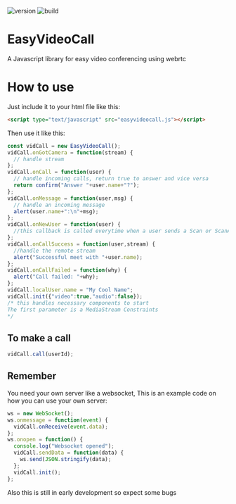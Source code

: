 ![version](https://img.shields.io/badge/Version-1.1.0-brightgreen)
![build](https://img.shields.io/badge/Build-Kinda%20Failing-yellow)
# EasyVideoCall
A Javascript library for easy video conferencing using webrtc

# How to use
Just include it to your html file like this:<br/>
```html
<script type="text/javascript" src="easyvideocall.js"></script>
```
Then use it like this:<br/>
```javascript
const vidCall = new EasyVideoCall();
vidCall.onGotCamera = function(stream) {
  // handle stream
};
vidCall.onCall = function(user) {
  // handle incoming calls, return true to answer and vice versa 
  return confirm("Answer "+user.name+"?");
};
vidCall.onMessage = function(user,msg) {
  // handle an incoming message
  alert(user.name+":\n"+msg);
};
vidCall.onNewUser = function(user) {
  //this callback is called everytime when a user sends a Scan or ScanAnswer type and it is new
};
vidCall.onCallSuccess = function(user,stream) {
  //handle the remote stream
  alert("Successful meet with "+user.name);
};
vidCall.onCallFailed = function(why) {
  alert("Call failed: "+why);
};
vidCall.localUser.name = "My Cool Name";
vidCall.init({"video":true,"audio":false});
/* this handles necessary components to start
The first parameter is a MediaStream Constraints
*/
```

## To make a call
```javascript
vidCall.call(userId);
```

## Remember
You need your own server like a websocket,
This is an example code on how you can use your own server:
```javascript
ws = new WebSocket();
ws.onmessage = function(event) {
  vidCall.onReceive(event.data);
};
ws.onopen = function() {
  console.log("Websocket opened");
  vidCall.sendData = function(data) {
    ws.send(JSON.stringify(data);
  };
  vidCall.init();
};
```
Also this is still in early development so expect some bugs
